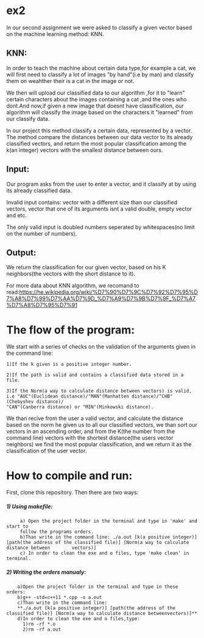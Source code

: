 # ex2
In our second assignment we were asked to classify a given vector based on the machine learning method: KNN.
## KNN:
In order to teach the machine about certain data type,for example a cat, we will first need to classify a lot of images "by hand"(i.e by man)
and classify them on weahther their is a cat in the image or not.

We then will upload our classified data to our algorithm ,for it to "learn" certain characters about the images containing a cat ,and the 
ones who dont.And now,if given a new image that doesnt have classification, our algorithm will classify the image based on the characters it 
"learned" from our classify data.

In our project this method classify a certain data, represented by a vector. The method compare the distances between our data vector to its
already classified vectors, and return the most popular classification among the k(an integer) vectors with the smallest distance between ours.

## Input:
Our program asks from the user to enter a vector, and it classify at by using its already classified data.

Invalid input contains: vector with a different size than our classified vectors, vector that one of its arguments isnt a valid double,
empty vector and etc.

The only valid input is doubled numbers seperated by whitespaces(no limit on the number of numbers).

## Output:
We return the classification for our given vector, based on his K neighbors(the vectors with the short distance to it).

For more data about KNN algorithm, we recomand to read:https://he.wikipedia.org/wiki/%D7%90%D7%9C%D7%92%D7%95%D7%A8%D7%99%D7%AA%D7%9D_%D7%A9%D7%9B%D7%9F_%D7%A7%D7%A8%D7%95%D7%91

# The flow of the program:

We start with a series of checks on the validation of the arguments given in the command line:

    1)If the k given is a positive integer number.
    
    2)If the path is valid and contains a classified data stored in a file.
    
    3)If the Norm(a way to calculate distance between vectors) is valid, i.e "AUC"(Euclidean distance)/"MAN"(Manhatten distance)/"CHB"(Chebyshev distance)/
    "CAN"(Canberra distance) or "MIN"(Minkowski distance).
    
We than recive from the user a valid vector, and calculate the distance based on the norm he given us to all our classified vectors,
we than sort our vectors in an ascending order, and from the K(the number from the command line) vectors with the shortest distance(the users vector neighbors)
we find the most popular classification, and we return it as the classification of the user vector.

# How to compile and run:

First, clone this repository. Then there are two ways:

##### 1) Using makefile:
         a) Open the project folder in the terminal and type in 'make' and start to
         follow the programs orders.
         b)Than write in the command line: ./a.out [k(a positive integer)] [path(the address of the classified file)] [Norm(a way to calculate distance between        vectors)] 
         c) In order to clean the exe and o files, type 'make clean' in terminal.        

##### 2) Writing the orders manualy:
        a)Open the project folder in the terminal and type in these orders:
        b)g++ -std=c++11 *.cpp -o a.out
        c)Than write in the command line:
        **./a.out [k(a positive integer)] [path(the address of the classified file)] [Norm(a way to calculate distance betweenvectors)]** 
        d)In order to clean the exe and o files,type:
          1)rm -rf *.o
          2)rm -rf a.out

